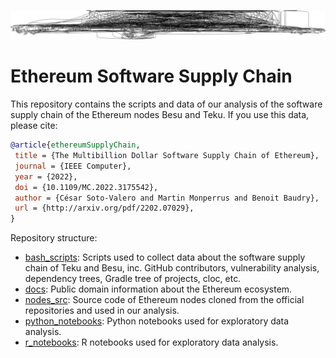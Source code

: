 ![Dependency tree of software dependencies of Besu](besu_dep_tree.png)

# Ethereum Software Supply Chain 

This repository contains the scripts and data of our analysis of the software supply chain of the Ethereum nodes Besu and Teku. If you use this data, please cite:

```bibtex
@article{ethereumSupplyChain,
 title = {The Multibillion Dollar Software Supply Chain of Ethereum},
 journal = {IEEE Computer},
 year = {2022},
 doi = {10.1109/MC.2022.3175542},
 author = {César Soto-Valero and Martin Monperrus and Benoit Baudry},
 url = {http://arxiv.org/pdf/2202.07029},
}
```

Repository structure:

- [bash_scripts](https://github.com/cesarsotovalero/ethereum-ssc/tree/main/bash_scripts): Scripts used to collect data about the software supply chain of Teku and Besu, inc. GitHub contributors, vulnerability analysis, dependency trees, Gradle tree of projects, cloc, etc.
- [docs](https://github.com/cesarsotovalero/ethereum-ssc/tree/main/docs): Public domain information about the Ethereum ecosystem.  
- [nodes_src](https://github.com/cesarsotovalero/ethereum-ssc/tree/main/nodes_src): Source code of Ethereum nodes cloned from the official repositories and used in our analysis.
- [python_notebooks](https://github.com/cesarsotovalero/ethereum-ssc/tree/main/python_notebooks): Python notebooks used for exploratory data analysis.
- [r_notebooks](https://github.com/cesarsotovalero/ethereum-ssc/tree/main/r_notebooks): R notebooks used for exploratory data analysis.
